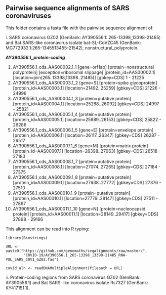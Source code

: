 ## Pairwise sequence alignments of SARS coronaviruses
This folder contains a fasta file with the pairwise sequence alignment of:

i. SARS coronavirus GZ02 (GenBank: AY390556.1: 265-13398_13398-21485) and Bat
SARS-like coronavirus isolate bat-SL-CoVZC45 (GenBank:
MG772933.1:265-1345513455-21542), nonstructural_polyprotein.      

_**AY390556.1_protein-coding**_            
1. AY390556.1_cds_AAS00002.1_1 [gene=orf1ab] [protein=nonstructural polyprotein]     [exception=ribosomal slippage] [protein_id=AAS00002.1] [location=join(265..13398,13398..21485)] [gbkey=CDS] 1 - 21225   
2. AY390556.1_cds_AAS00003.1_2 [gene=S] [protein=spike glycoprotein] [protein_id=AAS00003.1] [location=21492..25259] [gbkey=CDS] 21226 - 24996        
3. AY390556.1_cds_AAS00004.1_3 [protein=putative protein] [protein_id=AAS00004.1] [location=25268..26092] [gbkey=CDS] 24997 - 25821       
4. AY390556.1_cds_AAS00005.1_4 [protein=putative protein] [protein_id=AAS00005.1] [location=25689..26153] [gbkey=CDS] 25822 - 26286        
5. AY390556.1_cds_AAS00006.1_5 [gene=E] [protein=envelope protein] [protein_id=AAS00006.1] [location=26117..26347] [gbkey=CDS] 26287 - 26517       
6. AY390556.1_cds_AAS00007.1_6 [gene=M] [protein=matrix protein] [protein_id=AAS00007.1] [location=26398..27063] [gbkey=CDS] 26518 - 27183        
7. AY390556.1_cds_AAS00008.1_7 [protein=putative protein] [protein_id=AAS00008.1] [location=27074..27265] [gbkey=CDS] 27184 - 27375           
8. AY390556.1_cds_AAS00009.1_8 [protein=putative protein] [protein_id=AAS00009.1] [location=27638..27772] [gbkey=CDS] 27376 - 27510         
9. AY390556.1_cds_AAS00010.1_9 [protein=putative protein] [protein_id=AAS00010.1] [location=27779..28147] [gbkey=CDS] 27511 - 27897          
10. AY390556.1_cds_AAS00011.1_10 [gene=N] [protein=nucleocapsid protein] [protein_id=AAS00011.1] [location=28149..29417] [gbkey=CDS] 27898 - 29166    

This alignment can be read into R typing:
```{r fasta, message=FALSE}
library(Biostrings)

URL <- paste0("https://github.com/genomaths/seqalignments/raw/master/", 
        "COVID-19/AY390556.1_265-13398_13398-21485_RNA-POL_SARS_COVI_GZ02.fas")

covid_aln <- readDNAMultipleAlignment(filepath = URL)
```

ii. Protein-coding regions from SARS coronavirus GZ02 (GenBank: AY390556.1) and
Bat SARS-like coronavirus isolate Rs7327 (GenBank: KY417151.1).
